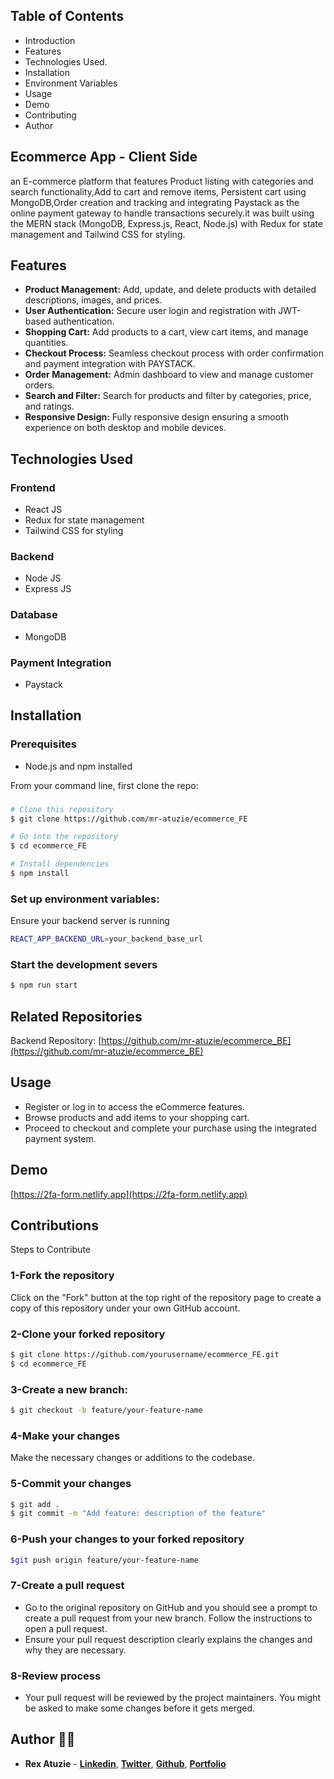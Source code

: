 ## Table of Contents
- Introduction
- Features
- Technologies Used.
- Installation
- Environment Variables
- Usage
- Demo
- Contributing
- Author

## Ecommerce App - Client Side
an E-commerce platform that features Product listing with categories and search functionality,Add to cart and remove items, Persistent cart using MongoDB,Order creation and tracking and integrating Paystack as the online payment gateway to handle transactions securely.it was built using the MERN stack (MongoDB, Express.js, React, Node.js) with Redux for state management and Tailwind CSS for styling.

## Features
- **Product Management:** Add, update, and delete products with detailed descriptions, images, and prices.
- **User Authentication:** Secure user login and registration with JWT-based authentication.
- **Shopping Cart:** Add products to a cart, view cart items, and manage quantities.
- **Checkout Process:** Seamless checkout process with order confirmation and payment integration with PAYSTACK.
- **Order Management:** Admin dashboard to view and manage customer orders.
- **Search and Filter:** Search for products and filter by categories, price, and ratings.
- **Responsive Design:** Fully responsive design ensuring a smooth experience on both desktop and mobile devices.

## Technologies Used
### Frontend 
- React JS
- Redux for state management
- Tailwind CSS for styling

### Backend
- Node JS
- Express JS

### Database
- MongoDB

### Payment Integration
- Paystack
 
## Installation
### Prerequisites
- Node.js and npm installed

From your command line, first clone the repo:
### 
```bash
# Clone this repository
$ git clone https://github.com/mr-atuzie/ecommerce_FE

# Go into the repository
$ cd ecommerce_FE

# Install dependencies
$ npm install
```

### Set up environment variables:
Ensure your backend server is running
```bash
REACT_APP_BACKEND_URL=your_backend_base_url
```

### Start the development severs
```bash
$ npm run start
```
## Related Repositories 
Backend Repository: [https://github.com/mr-atuzie/ecommerce_BE](https://github.com/mr-atuzie/ecommerce_BE)

## Usage
- Register or log in to access the eCommerce features.
- Browse products and add items to your shopping cart.
- Proceed to checkout and complete your purchase using the integrated payment system.

## Demo
[https://2fa-form.netlify.app](https://2fa-form.netlify.app)

## Contributions
Steps to Contribute
### 1-Fork the repository
Click on the "Fork" button at the top right of the repository page to create a copy of this repository under your own GitHub account.

### 2-Clone your forked repository
```bash
$ git clone https://github.com/yourusername/ecommerce_FE.git
$ cd ecommerce_FE
```
### 3-Create a new branch:
```bash
$ git checkout -b feature/your-feature-name
```
### 4-Make your changes
Make the necessary changes or additions to the codebase.

### 5-Commit your changes
```bash
$ git add .
$ git commit -m "Add feature: description of the feature"
```
### 6-Push your changes to your forked repository
```bash
$git push origin feature/your-feature-name
```

### 7-Create a pull request
- Go to the original repository on GitHub and you should see a prompt to create a pull request from your new branch. Follow the instructions to open a pull request.
- Ensure your pull request description clearly explains the changes and why they are necessary.

### 8-Review process
- Your pull request will be reviewed by the project maintainers. You might be asked to make some changes before it gets merged.

## Author 👨‍💻
- **Rex Atuzie** - **[Linkedin](www.linkedin.com/in/rex-atuzie-0ab67820)**, **[Twitter](https://twitter.com/AtuzieR)**, **[Github](https://github.com/mr-atuzie)**, **[Portfolio](https://rexatuzie.netlify.app)**  




